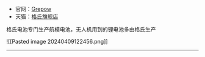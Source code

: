 + 官网：[Grepow](http://www.ace-pow.com/)
+ 天猫：[格氏旗舰店](https://gens.tmall.com/shop/view_shop.htm?spm=a21n57.1.8.1.5c9d523c1etmGn&appUid=RAzN8HWWFo8pDdde7VkxS5rEDmJZnEgvRe6pcwp3x1iVDAVrit1)

格氏电池专门生产航模电池，无人机用到的锂电池多由格氏生产

![[Pasted image 20240409122456.png]]

---

